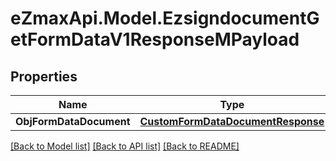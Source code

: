 
# eZmaxApi.Model.EzsigndocumentGetFormDataV1ResponseMPayload

## Properties

Name | Type | Description | Notes
------------ | ------------- | ------------- | -------------
**ObjFormDataDocument** | [**CustomFormDataDocumentResponse**](CustomFormDataDocumentResponse.md) |  | 

[[Back to Model list]](../README.md#documentation-for-models)
[[Back to API list]](../README.md#documentation-for-api-endpoints)
[[Back to README]](../README.md)

